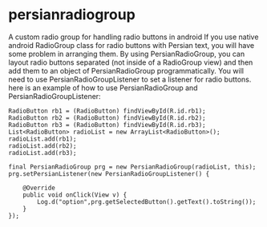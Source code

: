 # persianradiogroup
A custom radio group for handling radio buttons in android
If you use native android RadioGroup class for radio buttons with Persian text, you will have some problem in arranging them.
By using PersianRadioGroup, you can layout radio buttons separated (not inside of a RadioGroup view) and then add them to an object of PersianRadioGroup programmatically. You will need to use PersianRadioGroupListener to set a listener for radio buttons. 
here is an example of how to use PersianRadioGroup and PersianRadioGroupListener: 

	RadioButton rb1 = (RadioButton) findViewById(R.id.rb1);
	RadioButton rb2 = (RadioButton) findViewById(R.id.rb2);
	RadioButton rb3 = (RadioButton) findViewById(R.id.rb3);
	List<RadioButton> radioList = new ArrayList<RadioButton>();
	radioList.add(rb1);
	radioList.add(rb2);
	radioList.add(rb3);

	final PersianRadioGroup prg = new PersianRadioGroup(radioList, this);
	prg.setPersianListener(new PersianRadioGroupListener() {
			
		@Override
		public void onClick(View v) {
			Log.d("option",prg.getSelectedButton().getText().toString());
		}
	});
		

